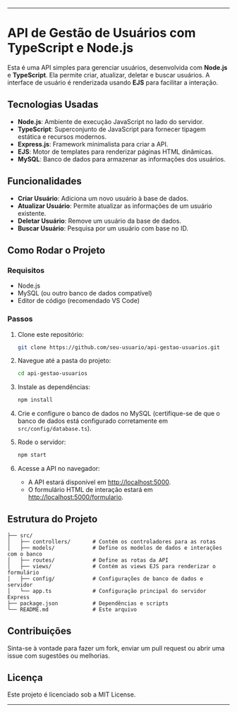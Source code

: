 

---

# API de Gestão de Usuários com TypeScript e Node.js

Esta é uma API simples para gerenciar usuários, desenvolvida com **Node.js** e **TypeScript**. Ela permite criar, atualizar, deletar e buscar usuários. A interface de usuário é renderizada usando **EJS** para facilitar a interação.

## Tecnologias Usadas

- **Node.js**: Ambiente de execução JavaScript no lado do servidor.
- **TypeScript**: Superconjunto de JavaScript para fornecer tipagem estática e recursos modernos.
- **Express.js**: Framework minimalista para criar a API.
- **EJS**: Motor de templates para renderizar páginas HTML dinâmicas.
- **MySQL**: Banco de dados para armazenar as informações dos usuários.

## Funcionalidades

- **Criar Usuário**: Adiciona um novo usuário à base de dados.
- **Atualizar Usuário**: Permite atualizar as informações de um usuário existente.
- **Deletar Usuário**: Remove um usuário da base de dados.
- **Buscar Usuário**: Pesquisa por um usuário com base no ID.

## Como Rodar o Projeto

### Requisitos

- Node.js
- MySQL (ou outro banco de dados compatível)
- Editor de código (recomendado VS Code)

### Passos

1. Clone este repositório:
   ```bash
   git clone https://github.com/seu-usuario/api-gestao-usuarios.git
   ```

2. Navegue até a pasta do projeto:
   ```bash
   cd api-gestao-usuarios
   ```

3. Instale as dependências:
   ```bash
   npm install
   ```

4. Crie e configure o banco de dados no MySQL (certifique-se de que o banco de dados está configurado corretamente em `src/config/database.ts`).

5. Rode o servidor:
   ```bash
   npm start
   ```

6. Acesse a API no navegador:
   - A API estará disponível em [http://localhost:5000](http://localhost:5000).
   - O formulário HTML de interação estará em [http://localhost:5000/formulario](http://localhost:5000/formulario).

## Estrutura do Projeto

```
├── src/
│   ├── controllers/       # Contém os controladores para as rotas
│   ├── models/            # Define os modelos de dados e interações com o banco
│   ├── routes/            # Define as rotas da API
│   ├── views/             # Contém as views EJS para renderizar o formulário
│   ├── config/            # Configurações de banco de dados e servidor
│   └── app.ts             # Configuração principal do servidor Express
├── package.json           # Dependências e scripts
└── README.md              # Este arquivo
```

## Contribuições

Sinta-se à vontade para fazer um fork, enviar um pull request ou abrir uma issue com sugestões ou melhorias.

## Licença

Este projeto é licenciado sob a MIT License.

---
